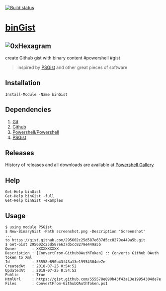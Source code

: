 [![Build status](https://ci.appveyor.com/api/projects/status/6g6mhjlm546066t1?svg=true)](https://ci.appveyor.com/project/mao/bingist)

# [binGist](https://github.com/turboBasic/binGist)


## ![0xHexagram][hexagram]

create Github gist with binary content #powershell #gist
> inspired by [PSGist]( https://github.com/dotps1/PSGist ) and other great pieces of software


## Installation

`Install-Module -Name binGist`


## Dependencies

1. [Git](https://git-scm.com/about)
2. [Github](https://github.com/about)
3. [Powershell/Powershell](https://github.com/PowerShell/PowerShell)
4. [PSGist](https://github.com/dotps1/PSGist)


## Releases

History of releases and all downloads are available at [Powershell Gallery]( https://www.preview.powershellgallery.com/packages/binGist )


## Help

`Get-Help binGist`           <br>
`Get-Help binGist -full`     <br>
`Get-Help binGist -examples` <br>


## Usage

```
$ using module PSGist
$ New-BinaryGist -Path screenshot.png -Description 'Screenshot'
...
to https://gist.github.com/295602c25d587e637d5cc8279e449a5b.git
$ Get-Gist 295602c25d587e637d5cc8279e449a5b
Owner       : XXXXXXXXXX
Description : [ConvertFrom-GithubOAuthToken] :: Converts Github OAuth token to Xml
Id          : 55558e890b43f43a13e19954304de7e
CreatedAt   : 2018-07-25 0:54:52
UpdatedAt   : 2018-07-25 0:54:52
Public      : True
HtmlUrl     : https://gist.github.com/555578e890b43f43a13e19954304de7e
Files       : ConvertFrom-GithubOAuthToken.ps1
```

[hexagram]: https://gist.githubusercontent.com/TurboBasic/9dfd228781a46c7b7076ec56bc40d5ab/raw/03942052ba28c4dc483efcd0ebf4bfc6809ed0d0/hexagram3D.png 'hexagram of Wisdom'
